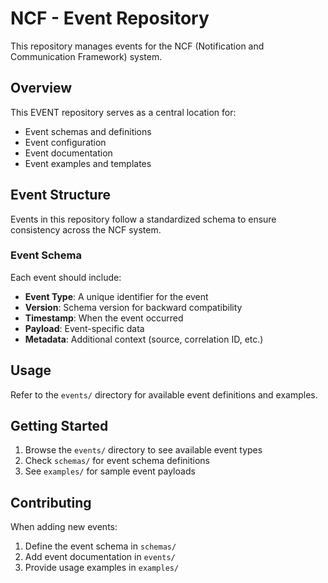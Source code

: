 # NCF - Event Repository

This repository manages events for the NCF (Notification and Communication Framework) system.

## Overview

This EVENT repository serves as a central location for:
- Event schemas and definitions
- Event configuration
- Event documentation
- Event examples and templates

## Event Structure

Events in this repository follow a standardized schema to ensure consistency across the NCF system.

### Event Schema

Each event should include:
- **Event Type**: A unique identifier for the event
- **Version**: Schema version for backward compatibility
- **Timestamp**: When the event occurred
- **Payload**: Event-specific data
- **Metadata**: Additional context (source, correlation ID, etc.)

## Usage

Refer to the `events/` directory for available event definitions and examples.

## Getting Started

1. Browse the `events/` directory to see available event types
2. Check `schemas/` for event schema definitions
3. See `examples/` for sample event payloads

## Contributing

When adding new events:
1. Define the event schema in `schemas/`
2. Add event documentation in `events/`
3. Provide usage examples in `examples/`
